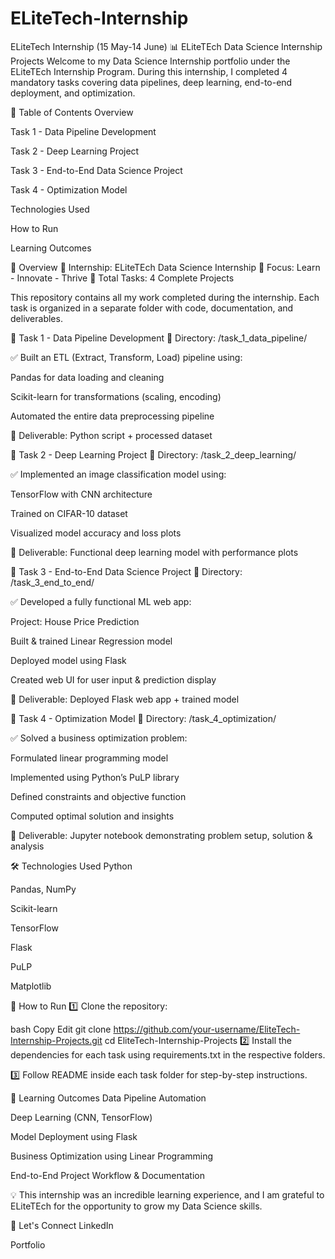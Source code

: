 # ELiteTech-Internship
ELiteTech Internship (15 May-14 June)
📊 ELiteTEch Data Science Internship Projects
Welcome to my Data Science Internship portfolio under the ELiteTEch Internship Program.
During this internship, I completed 4 mandatory tasks covering data pipelines, deep learning, end-to-end deployment, and optimization.

🚀 Table of Contents
Overview

Task 1 - Data Pipeline Development

Task 2 - Deep Learning Project

Task 3 - End-to-End Data Science Project

Task 4 - Optimization Model

Technologies Used

How to Run

Learning Outcomes

📝 Overview
📅 Internship: ELiteTEch Data Science Internship
🎯 Focus: Learn - Innovate - Thrive
📄 Total Tasks: 4 Complete Projects

This repository contains all my work completed during the internship. Each task is organized in a separate folder with code, documentation, and deliverables.

📌 Task 1 - Data Pipeline Development
📂 Directory: /task_1_data_pipeline/

✅ Built an ETL (Extract, Transform, Load) pipeline using:

Pandas for data loading and cleaning

Scikit-learn for transformations (scaling, encoding)

Automated the entire data preprocessing pipeline

📎 Deliverable: Python script + processed dataset

📌 Task 2 - Deep Learning Project
📂 Directory: /task_2_deep_learning/

✅ Implemented an image classification model using:

TensorFlow with CNN architecture

Trained on CIFAR-10 dataset

Visualized model accuracy and loss plots

📎 Deliverable: Functional deep learning model with performance plots

📌 Task 3 - End-to-End Data Science Project
📂 Directory: /task_3_end_to_end/

✅ Developed a fully functional ML web app:

Project: House Price Prediction

Built & trained Linear Regression model

Deployed model using Flask

Created web UI for user input & prediction display

📎 Deliverable: Deployed Flask web app + trained model

📌 Task 4 - Optimization Model
📂 Directory: /task_4_optimization/

✅ Solved a business optimization problem:

Formulated linear programming model

Implemented using Python’s PuLP library

Defined constraints and objective function

Computed optimal solution and insights

📎 Deliverable: Jupyter notebook demonstrating problem setup, solution & analysis

🛠 Technologies Used
Python

Pandas, NumPy

Scikit-learn

TensorFlow

Flask

PuLP

Matplotlib

🧪 How to Run
1️⃣ Clone the repository:

bash
Copy
Edit
git clone https://github.com/your-username/EliteTech-Internship-Projects.git
cd EliteTech-Internship-Projects
2️⃣ Install the dependencies for each task using requirements.txt in the respective folders.

3️⃣ Follow README inside each task folder for step-by-step instructions.

🎯 Learning Outcomes
Data Pipeline Automation

Deep Learning (CNN, TensorFlow)

Model Deployment using Flask

Business Optimization using Linear Programming

End-to-End Project Workflow & Documentation

💡 This internship was an incredible learning experience, and I am grateful to ELiteTEch for the opportunity to grow my Data Science skills.

🔗 Let's Connect
LinkedIn

Portfolio
